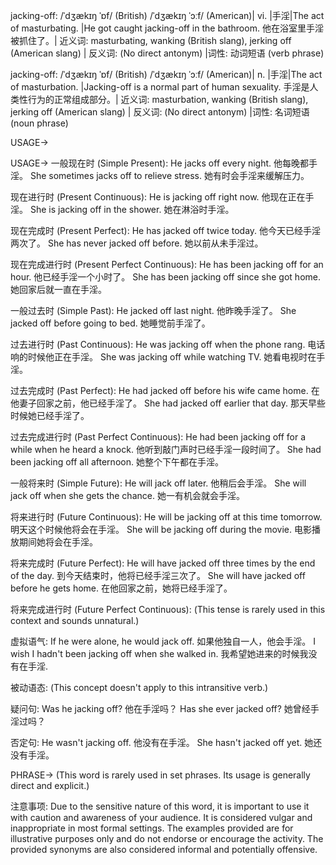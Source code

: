 jacking-off: /ˈdʒækɪŋ ˈɒf/ (British) /ˈdʒækɪŋ ˈɔːf/ (American)| vi. |手淫|The act of masturbating.  |He got caught jacking-off in the bathroom. 他在浴室里手淫被抓住了。| 近义词: masturbating, wanking (British slang), jerking off (American slang) | 反义词:  (No direct antonym) |词性: 动词短语 (verb phrase)

jacking-off: /ˈdʒækɪŋ ˈɒf/ (British) /ˈdʒækɪŋ ˈɔːf/ (American)| n. |手淫|The act of masturbation.  |Jacking-off is a normal part of human sexuality. 手淫是人类性行为的正常组成部分。| 近义词: masturbation, wanking (British slang), jerking off (American slang) | 反义词: (No direct antonym) |词性: 名词短语 (noun phrase)


USAGE->

USAGE->
一般现在时 (Simple Present):
He jacks off every night.  他每晚都手淫。
She sometimes jacks off to relieve stress. 她有时会手淫来缓解压力。

现在进行时 (Present Continuous):
He is jacking off right now. 他现在正在手淫。
She is jacking off in the shower. 她在淋浴时手淫。

现在完成时 (Present Perfect):
He has jacked off twice today. 他今天已经手淫两次了。
She has never jacked off before. 她以前从未手淫过。

现在完成进行时 (Present Perfect Continuous):
He has been jacking off for an hour. 他已经手淫一个小时了。
She has been jacking off since she got home. 她回家后就一直在手淫。

一般过去时 (Simple Past):
He jacked off last night. 他昨晚手淫了。
She jacked off before going to bed. 她睡觉前手淫了。

过去进行时 (Past Continuous):
He was jacking off when the phone rang.  电话响的时候他正在手淫。
She was jacking off while watching TV. 她看电视时在手淫。

过去完成时 (Past Perfect):
He had jacked off before his wife came home.  在他妻子回家之前，他已经手淫了。
She had jacked off earlier that day. 那天早些时候她已经手淫了。

过去完成进行时 (Past Perfect Continuous):
He had been jacking off for a while when he heard a knock. 他听到敲门声时已经手淫一段时间了。
She had been jacking off all afternoon. 她整个下午都在手淫。

一般将来时 (Simple Future):
He will jack off later. 他稍后会手淫。
She will jack off when she gets the chance. 她一有机会就会手淫。

将来进行时 (Future Continuous):
He will be jacking off at this time tomorrow. 明天这个时候他将会在手淫。
She will be jacking off during the movie.  电影播放期间她将会在手淫。

将来完成时 (Future Perfect):
He will have jacked off three times by the end of the day. 到今天结束时，他将已经手淫三次了。
She will have jacked off before he gets home. 在他回家之前，她将已经手淫了。

将来完成进行时 (Future Perfect Continuous):
(This tense is rarely used in this context and sounds unnatural.)


虚拟语气:
If he were alone, he would jack off. 如果他独自一人，他会手淫。
I wish I hadn't been jacking off when she walked in. 我希望她进来的时候我没有在手淫.


被动语态:
(This concept doesn't apply to this intransitive verb.)


疑问句:
Was he jacking off? 他在手淫吗？
Has she ever jacked off? 她曾经手淫过吗？


否定句:
He wasn't jacking off. 他没有在手淫。
She hasn't jacked off yet. 她还没有手淫。



PHRASE->
(This word is rarely used in set phrases.  Its usage is generally direct and explicit.)

注意事项:
Due to the sensitive nature of this word, it is important to use it with caution and awareness of your audience.  It is considered vulgar and inappropriate in most formal settings.  The examples provided are for illustrative purposes only and do not endorse or encourage the activity.  The provided synonyms are also considered informal and potentially offensive.
